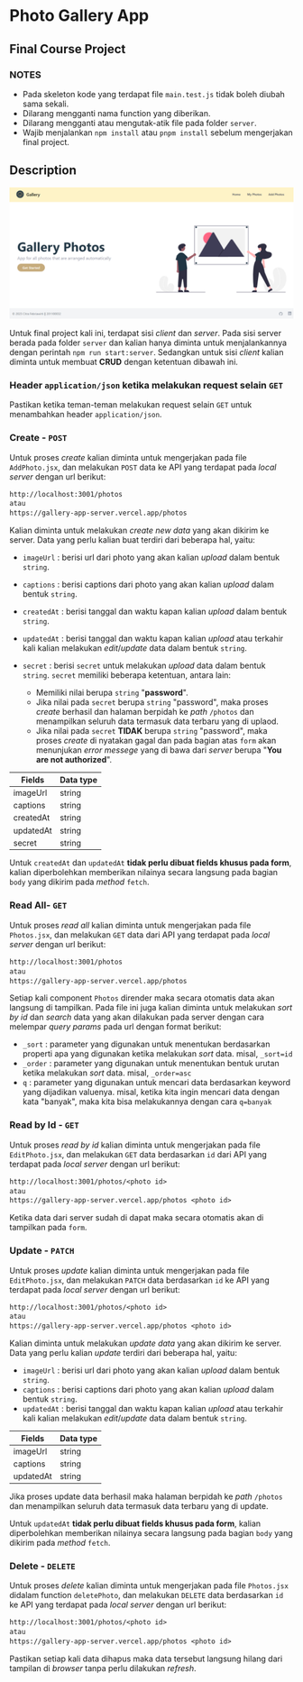 # Photo Gallery App

## Final Course Project

### NOTES

- Pada skeleton kode yang terdapat file `main.test.js` tidak boleh diubah sama sekali.
- Dilarang mengganti nama function yang diberikan.
- Dilarang mengganti atau mengutak-atik file pada folder `server`.
- Wajib menjalankan `npm install` atau `pnpm install` sebelum mengerjakan final project.

## Description

[![Gambar Project](./public/assets/preview.PNG)](https://drive.google.com/file/d/1vUfVdAJsMg3oZWPwC6QbW5rjqZrobAw2/view?usp=sharing)

Untuk final project kali ini, terdapat sisi _client_ dan _server_. Pada sisi server berada pada folder `server` dan kalian hanya diminta untuk menjalankannya dengan perintah `npm run start:server`. Sedangkan untuk sisi _client_ kalian diminta untuk membuat **CRUD** dengan ketentuan dibawah ini.

### Header `application/json` ketika melakukan request selain `GET`

Pastikan ketika teman-teman melakukan request selain `GET` untuk menambahkan header `application/json`.

### Create - `POST`

Untuk proses _create_ kalian diminta untuk mengerjakan pada file `AddPhoto.jsx`, dan melakukan `POST` data ke API yang terdapat pada _local server_ dengan url berikut:

```txt
http://localhost:3001/photos
atau
https://gallery-app-server.vercel.app/photos
```

Kalian diminta untuk melakukan _create new data_ yang akan dikirim ke server. Data yang perlu kalian buat terdiri dari beberapa hal, yaitu:

- `imageUrl` : berisi url dari photo yang akan kalian _upload_ dalam bentuk `string`.
- `captions` : berisi captions dari photo yang akan kalian _upload_ dalam bentuk `string`.
- `createdAt` : berisi tanggal dan waktu kapan kalian _upload_ dalam bentuk `string`.
- `updatedAt` : berisi tanggal dan waktu kapan kalian _upload_ atau terkahir kali kalian melakukan _edit_/_update_ data dalam bentuk `string`.
- `secret` : berisi `secret` untuk melakukan _upload_ data dalam bentuk `string`. `secret` memiliki beberapa ketentuan, antara lain:

  - Memiliki nilai berupa `string` "**password**".
  - Jika nilai pada `secret` berupa `string` "password", maka proses _create_ berhasil dan halaman berpidah ke _path_ `/photos` dan menampilkan seluruh data termasuk data terbaru yang di uplaod.
  - Jika nilai pada `secret` **TIDAK** berupa `string` "password", maka proses _create_ di nyatakan gagal dan pada bagian atas `form` akan menunjukan _error messege_ yang di bawa dari _server_ berupa "**You are not authorized**".

| Fields    | Data type |
| --------- | --------- |
| imageUrl  | string    |
| captions  | string    |
| createdAt | string    |
| updatedAt | string    |
| secret    | string    |

Untuk `createdAt` dan `updatedAt` **tidak perlu dibuat fields khusus pada form**, kalian diperbolehkan memberikan nilainya secara langsung pada bagian `body` yang dikirim pada _method_ `fetch`.

### Read All- `GET`

Untuk proses _read all_ kalian diminta untuk mengerjakan pada file `Photos.jsx`, dan melakukan `GET` data dari API yang terdapat pada _local server_ dengan url berikut:

```txt
http://localhost:3001/photos
atau
https://gallery-app-server.vercel.app/photos
```

Setiap kali component `Photos` dirender maka secara otomatis data akan langsung di tampilkan. Pada file ini juga kalian diminta untuk melakukan _sort by id_ dan _search_ data yang akan dilakukan pada server dengan cara melempar _query params_ pada url dengan format berikut:

- `_sort` : parameter yang digunakan untuk menentukan berdasarkan properti apa yang digunakan ketika melakukan _sort_ data. misal, `_sort=id`
- `_order` : parameter yang digunakan untuk menentukan bentuk urutan ketika melakukan _sort_ data. misal, `_order=asc`
- `q` : parameter yang digunakan untuk mencari data berdasarkan keyword yang dijadikan valuenya. misal, ketika kita ingin mencari data dengan kata "banyak", maka kita bisa melakukannya dengan cara `q=banyak`

### Read by Id - `GET`

Untuk proses _read by id_ kalian diminta untuk mengerjakan pada file `EditPhoto.jsx`, dan melakukan `GET` data berdasarkan `id` dari API yang terdapat pada _local server_ dengan url berikut:

```txt
http://localhost:3001/photos/<photo id>
atau
https://gallery-app-server.vercel.app/photos <photo id>
```

Ketika data dari server sudah di dapat maka secara otomatis akan di tampilkan pada `form`.

### Update - `PATCH`

Untuk proses _update_ kalian diminta untuk mengerjakan pada file `EditPhoto.jsx`, dan melakukan `PATCH` data berdasarkan `id` ke API yang terdapat pada _local server_ dengan url berikut:

```txt
http://localhost:3001/photos/<photo id>
atau
https://gallery-app-server.vercel.app/photos <photo id>
```

Kalian diminta untuk melakukan _update data_ yang akan dikirim ke server. Data yang perlu kalian _update_ terdiri dari beberapa hal, yaitu:

- `imageUrl` : berisi url dari photo yang akan kalian _upload_ dalam bentuk `string`.
- `captions` : berisi captions dari photo yang akan kalian _upload_ dalam bentuk `string`.
- `updatedAt` : berisi tanggal dan waktu kapan kalian _upload_ atau terkahir kali kalian melakukan _edit_/_update_ data dalam bentuk `string`.

| Fields    | Data type |
| --------- | --------- |
| imageUrl  | string    |
| captions  | string    |
| updatedAt | string    |

Jika proses update data berhasil maka halaman berpidah ke _path_ `/photos` dan menampilkan seluruh data termasuk data terbaru yang di update.

Untuk `updatedAt` **tidak perlu dibuat fields khusus pada form**, kalian diperbolehkan memberikan nilainya secara langsung pada bagian `body` yang dikirim pada _method_ `fetch`.

### Delete - `DELETE`

Untuk proses _delete_ kalian diminta untuk mengerjakan pada file `Photos.jsx` didalam function `deletePhoto`, dan melakukan `DELETE` data berdasarkan `id` ke API yang terdapat pada _local server_ dengan url berikut:

```txt
http://localhost:3001/photos/<photo id>
atau
https://gallery-app-server.vercel.app/photos <photo id>
```

Pastikan setiap kali data dihapus maka data tersebut langsung hilang dari tampilan di _browser_ tanpa perlu dilakukan _refresh_.
